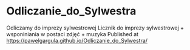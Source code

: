 # Odliczanie_do_Sylwestra
Odliczamy do imprezy sylwestrowej
Licznik do imprezy sylwestrowej + wsponiniania w postaci zdjęć + muzyka
Published at https://pawelgargula.github.io/Odliczanie_do_Sylwestra/